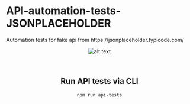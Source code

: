 # API-automation-tests-JSONPLACEHOLDER

<span align="center">
  Automation tests for fake api from https://jsonplaceholder.typicode.com/
  <br/>
  
![alt text](https://avatars.githubusercontent.com/u/76616193?s=280&v=4)

  <br/>

## Run API tests via CLI
```sh
npm run api-tests
```
<br/>

 </span>
